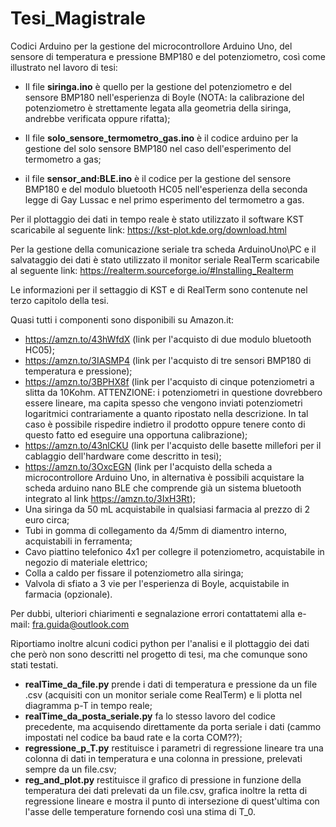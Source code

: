 # Tesi_Magistrale

Codici Arduino per la gestione del microcontrollore Arduino Uno, del sensore di temperatura e pressione BMP180 e del potenziometro, così come illustrato nel lavoro di tesi:

- Il file **siringa.ino** è quello per la gestione del potenziometro e del sensore BMP180 nell'esperienza di Boyle
(NOTA: la calibrazione del potenziometro è strettamente legata alla geometria della siringa, andrebbe verificata oppure rifatta);

- Il file **solo_sensore_termometro_gas.ino** è il codice arduino per la gestione del solo sensore BMP180 nel caso dell'esperimento del termometro a gas;

- il file **sensor_and:BLE.ino** è il codice per la gestione del sensore BMP180 e del modulo bluetooth HC05 nell'esperienza della seconda legge di Gay Lussac e nel primo esperimento del termometro a gas.

Per il plottaggio dei dati in tempo reale è stato utilizzato il software KST scaricabile al seguente link:
https://kst-plot.kde.org/download.html

Per la gestione della comunicazione seriale tra scheda ArduinoUno\PC e il salvataggio dei dati è stato utilizzato il monitor seriale RealTerm scaricabile al seguente link: https://realterm.sourceforge.io/#Installing_Realterm

Le informazioni per il settaggio di KST e di RealTerm sono contenute nel terzo capitolo della tesi.

Quasi tutti i componenti sono disponibili su Amazon.it:

- https://amzn.to/43hWfdX (link per l'acquisto di due modulo bluetooth HC05);
- https://amzn.to/3IASMP4 (link per l'acquisto di tre sensori BMP180 di temperatura e pressione);
- https://amzn.to/3BPHX8f (link per l'acquisto di cinque potenziometri a slitta da 10Kohm. ATTENZIONE: i potenziometri in questione dovrebbero essere lineare, ma capita spesso che vengono inviati potenziometri logaritmici contrariamente a quanto ripostato nella descrizione. In tal caso è possibile rispedire indietro il prodotto oppure tenere conto di questo fatto ed eseguire una opportuna calibrazione);
- https://amzn.to/43nlCKU (link per l'acquisto delle basette millefori per il cablaggio dell'hardware come descritto in tesi);
- https://amzn.to/3OxcEGN (link per l'acquisto della scheda a microcontrollore Arduino Uno, in alternativa è possibili acquistare la scheda arduino nano BLE che comprende già un sistema bluetooth integrato al link https://amzn.to/3IxH3Rt);
- Una siringa da 50 mL acquistabile in qualsiasi farmacia al prezzo di 2 euro circa;
- Tubi in gomma di collegamento da 4/5mm di diamentro interno, acquistabili in ferramenta;
- Cavo piattino telefonico 4x1 per collegre il potenziometro, acquistabile in negozio di materiale elettrico;
- Colla a caldo per fissare il potenziometro alla siringa;
- Valvola di sfiato a 3 vie per l'esperienza di Boyle, acquistabile in farmacia (opzionale).


Per dubbi, ulteriori chiarimenti e segnalazione errori contattatemi alla e-mail: fra.guida@outlook.com



Riportiamo inoltre alcuni codici python per l'analisi e il plottaggio dei dati che però non sono descritti nel progetto di tesi, ma che comunque sono stati testati.

- **realTime_da_file.py** prende i dati di temperatura e pressione da un file .csv (acquisiti con un monitor seriale come RealTerm) e li plotta nel diagramma p-T in tempo reale;
- **realTime_da_posta_seriale.py** fa lo stesso lavoro del codice precedente, ma acquisendo direttamente da porta seriale i dati (cammo impostati nel codice ba baud rate e la corta COM??);
- **regressione_p_T.py** restituisce i parametri di regressione lineare tra una colonna di dati in temperatura e una colonna in pressione, prelevati sempre da un file.csv;
- **reg_and_plot.py** restituisce il grafico di pressione in funzione della temperatura dei dati prelevati da un file.csv, grafica inoltre la retta di regressione lineare e mostra il punto di intersezione di quest'ultima con l'asse delle temperature fornendo così una stima di T_0.





